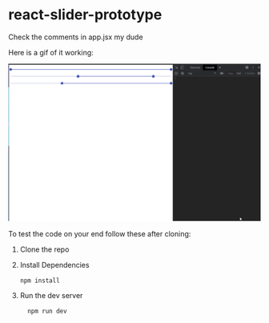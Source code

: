# react-slider-prototype

Check the comments in app.jsx my dude

Here is a gif of it working:

<p align='center'>
  <img src='preview.gif'>
</p>

To test the code on your end follow these after cloning:

  1. Clone the repo

  1. Install Dependencies

      ```shell
      npm install
      ```
 1. Run the dev server

      ```shell
        npm run dev
      ```
